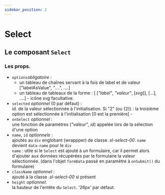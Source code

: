 ```yaml
---
sidebar_position: 2
---
```


# Select

## Le composant `Select`

### Les props.

- `options`_obligatoire_ :
  - un tableau de chaînes servant à la fois de label et de valeur ["labelAsValue", "....", ....]
  - un tableau de tableaux de la forme : [ [_"label"_, _"valeur"_, [_svg_]], [...], ....] - icône _svg_ facultative.
- `selected` _optionnel_ (0 par défaut) :<br/> id. de la valeur sélectionnée à l'initialisation. Si "2" (ou {2}) : la troisième option est sélectionnée à l'initialisation [0 est la première] -
- `onSelect` _optionnel_ : <br/>une fonction de paramètres (_"valeur"_, _id_) appelée lors de la sélection d'une option
- `name`, `id` _optionnels_ : <br/>ajoutés au `div` englobant (wrappper) de classe _.sl-select-00_. `name` devient `data-name` pour le `div`<br/>
  `name` : utile si le `Select` est ajouté à un formulaire, car il permet alors d'ajouter aux données récupérées par le formulaire
  la valeur sélectionnée. (dans l'objet `formData` passé en paramètre à `onSubmit()` du formulaire)
- `className` _optionnel_ : <br/> ajouté à la classe _.sl-select-00_ si présent
- `height` _optionnel_:<br/> la hauteur de l'entête du `Select`. '26px' par défaut.
